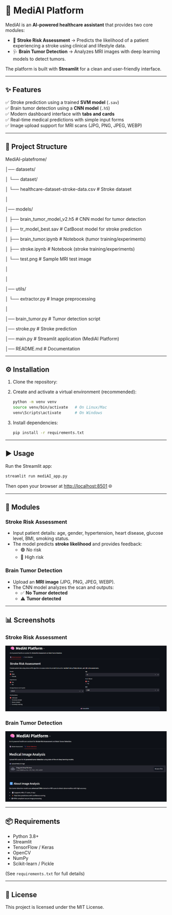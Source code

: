 # 🧠 MediAI Platform

MediAI is an **AI-powered healthcare assistant** that provides two core modules:  

- 🏥 **Stroke Risk Assessment** → Predicts the likelihood of a patient experiencing a stroke using clinical and lifestyle data.  
- 🩺 **Brain Tumor Detection** → Analyzes MRI images with deep learning models to detect tumors.  

The platform is built with **Streamlit** for a clean and user-friendly interface.  

---

## ✨ Features

✅ Stroke prediction using a trained **SVM model** (`.sav`)  
✅ Brain tumor detection using a **CNN model** (`.h5`)  
✅ Modern dashboard interface with **tabs and cards**  
✅ Real-time medical predictions with simple input forms  
✅ Image upload support for MRI scans (JPG, PNG, JPEG, WEBP)  

---

## 📂 Project Structure

MediAI-platefrome/

│── datasets/

│   └── dataset/

│       └── healthcare-dataset-stroke-data.csv     # Stroke dataset

│

│── models/

│   ├── brain_tumor_model_v2.h5                    # CNN model for tumor detection

│   ├── tr_model_best.sav                          # CatBoost model for stroke prediction

│   ├── brain_tumor.ipynb                          # Notebook (tumor training/experiments)

│   ├── stroke.ipynb                               # Notebook (stroke training/experiments)

│   └── test.png                                   # Sample MRI test image

│                                        

│

│── utils/

│   └── extractor.py                               # Image preprocessing 

│


│── brain_tumor.py                                 # Tumor detection script

│── stroke.py                                      # Stroke prediction 

│── main.py                                        # Streamlit application (MediAI Platform)

│── README.md                                      # Documentation



---

## ⚙️ Installation

1. Clone the repository:


2. Create and activate a virtual environment (recommended):
   ```bash
   python -m venv venv
   source venv/bin/activate   # On Linux/Mac
   venv\Scripts\activate      # On Windows
   ```

3. Install dependencies:
   ```bash
   pip install -r requirements.txt
   ```

---

## ▶️ Usage

Run the Streamlit app:

```bash
streamlit run mediAI_app.py
```

Then open your browser at [http://localhost:8501](http://localhost:8501) 🌐  

---

## 🏥 Modules

### Stroke Risk Assessment
- Input patient details: age, gender, hypertension, heart disease, glucose level, BMI, smoking status.  
- The model predicts **stroke likelihood** and provides feedback:
  - 🟢 No risk  
  - 🔴 High risk  

### Brain Tumor Detection
- Upload an **MRI image** (JPG, PNG, JPEG, WEBP).  
- The CNN model analyzes the scan and outputs:
  - ✅ **No Tumor detected**  
  - ⚠️ **Tumor detected**  

---

## 📊 Screenshots

### Stroke Risk Assessment
![Stroke Module](utils/Screenshot%202025-09-23%20223734.png)

### Brain Tumor Detection
![Tumor Module](utils/Screenshot%202025-09-23%20223759.png)

---

## 📦 Requirements

- Python 3.8+
- Streamlit
- TensorFlow / Keras
- OpenCV
- NumPy
- Scikit-learn / Pickle  

(See `requirements.txt` for full details)



---

## 📜 License

This project is licensed under the MIT License.  
